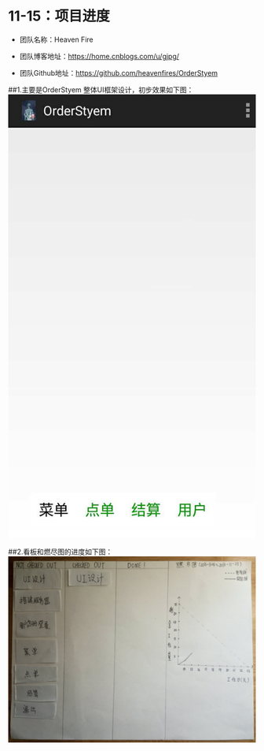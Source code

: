 # 11-15：项目进度
* 团队名称：Heaven Fire

* 团队博客地址：https://home.cnblogs.com/u/gjpg/  

* 团队Github地址：https://github.com/heavenfires/OrderStyem

##1.主要是OrderStyem 整体UI框架设计，初步效果如下图：
![image](https://github.com/heavenfires/OrderStyem/raw/master/docs/yyimage/ll.jpg)<br>

##2.看板和燃尽图的进度如下图：
![image](https://github.com/heavenfires/OrderStyem/raw/master/docs/yyimage/kk.jpg)<br>

  
